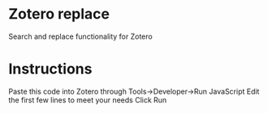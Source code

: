 # Zotero replace
 Search and replace functionality for Zotero

 # Instructions
 Paste this code into Zotero through Tools->Developer->Run JavaScript
 Edit the first few lines to meet your needs
 Click Run
